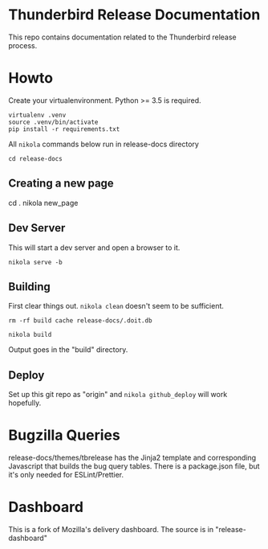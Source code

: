 # Thunderbird Release Documentation

This repo contains documentation related to the Thunderbird release process.

# Howto

Create your virtualenvironment. Python >= 3.5 is required.

    virtualenv .venv
    source .venv/bin/activate
    pip install -r requirements.txt
    
All `nikola` commands below run in release-docs directory

    cd release-docs

## Creating a new page
cd .
    nikola new_page

## Dev Server

This will start a dev server and open a browser to it.

    nikola serve -b

## Building

First clear things out. `nikola clean` doesn't seem to be sufficient.

    rm -rf build cache release-docs/.doit.db
    
    nikola build
    
Output goes in the "build" directory. 
    
## Deploy

Set up this git repo as "origin" and `nikola github_deploy` will work hopefully.

# Bugzilla Queries

release-docs/themes/tbrelease has the Jinja2 template and corresponding
Javascript that builds the bug query tables. There is a package.json file,
but it's only needed for ESLint/Prettier. 

# Dashboard

This is a fork of Mozilla's delivery dashboard. The source is in
"release-dashboard"
